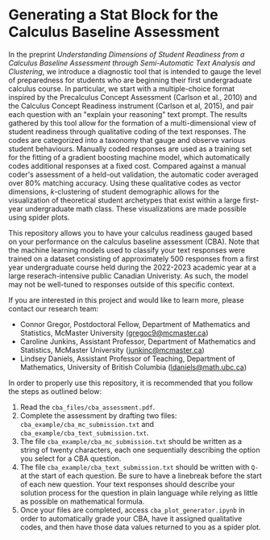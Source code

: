 # Generating a Stat Block for the Calculus Baseline Assessment

In the preprint *Understanding Dimensions of Student Readiness from a Calculus Baseline Assessment through Semi-Automatic Text Analysis and Clustering*, we introduce a diagnostic tool that is intended to gauge the level of preparedness for students who are beginning their first undergraduate calculus course. In particular, we start with a multiple-choice format inspired by the Precalculus Concept Assessment (Carlson et al., 2010) and the Calculus Concept Readiness instrument (Carlson et al, 2015), and pair each question with an "explain your reasoning" text prompt. The results gathered by this tool allow for the formation of a multi-dimensional view of student readiness through qualitative coding of the text responses. The codes are categorized into a taxonomy that gauge and observe various student behaviours. Manually coded responses are used as a training set for the fitting of a gradient boosting machine model, which automatically codes additional responses at a fixed cost. Compared against a manual coder's assessment of a held-out validation, the automatic coder averaged over 80% matching accuracy. Using these qualitative codes as vector dimensions, $k$-clustering of student demographic allows for the visualization of theoretical student archetypes that exist within a large first-year undergraduate math class. These visualizations are made possible using spider plots.

This repository allows you to have your calculus readiness gauged based on your performance on the calculus baseline assessment (CBA). Note that the machine learning models used to classify your text responses were trained on a dataset consisting of approximately 500 responses from a first year undergraduate course held during the 2022-2023 academic year at a large reserach-intensive public Canadian Univeristy. As such, the model may not be well-tuned to responses outside of this specific context. 

If you are interested in this project and would like to learn more, please contact our research team:
- Connor Gregor, Postdoctoral Fellow, Department of Mathematics and Statistics, McMaster University (gregoc9@mcmaster.ca)
- Caroline Junkins, Assistant Professor, Department of Mathematics and Statistics, McMaster University (junkinc@mcmaster.ca)
- Lindsey Daniels, Assistant Professor of Teaching, Department of Mathematics, University of British Columbia (ldaniels@math.ubc.ca)


In order to properly use this repository, it is recommended that you follow the steps as outlined below:

1. Read the `cba_files/cba_assessment.pdf`.
2. Complete the assessment by drafting two files: `cba_example/cba_mc_submission.txt` and `cba_example/cba_text_submission.txt`.
3. The file `cba_example/cba_mc_submission.txt` should be written as a string of twenty characters, each one sequentially describing the option you select for a CBA question.
4. The file `cba_example/cba_text_submission.txt` should be written with `Q- ` at the start of each question. Be sure to have a linebreak before the start of each new question. Your text responses should describe your solution process for the question in plain language while relying as little as possible on mathematical formula.
5. Once your files are completed, access `cba_plot_generator.ipynb` in order to automatically grade your CBA, have it assigned qualitative codes, and then have those data values returned to you as a spider plot.
